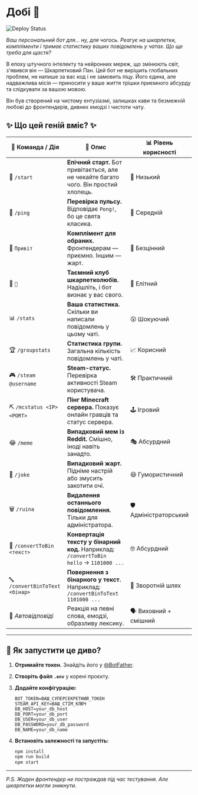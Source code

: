 # Добі 🧦

![Deploy Status](https://github.com/Glubin-yep/telegram_bot_group/workflows/Deploy%20to%20Remote%20Server/badge.svg)

*Ваш персональний бот для... ну, для чогось. Реагує на шкарпетки, компліменти і тримає статистику ваших повідомлень у чатах. Що ще треба для щастя?*

В епоху штучного інтелекту та нейронних мереж, що змінюють світ, з'явився він — Шкарпетковий Пан. Цей бот не вирішить глобальних проблем, не напише за вас код і не замовить піцу. Його єдина, але надважлива місія — приносити у ваше життя трішки приємного абсурду та слідкувати за вашою мовою.

Він був створений на чистому ентузіазмі, залишках кави та безмежній любові до фронтендерів, дивних емодзі і чистоти чату.

## ✨ Що цей геній вміє? ✨

| 💬 Команда / Дія                | 📜 Опис                                                                                                 | 📊 Рівень корисності |
|---------------------------------|---------------------------------------------------------------------------------------------------------|----------------------|
| 🚀 `/start`                     | **Епічний старт.** Бот привітається, але не чекайте багато чого. Він простий хлопець.                  | 🔹 Низький           |
| 🏓 `/ping`                      | **Перевірка пульсу.** Відповідає `Pong!`, бо це свята класика.                                         | 🔸 Середній          |
| 👋 `Привіт`                     | **Комплімент для обраних.** Фронтендерам — приємно. Іншим — жарт.                                     | 💎 Безцінний         |
| 🧦 `🧦`                         | **Таємний клуб шкарпетколюбів.** Надішліть, і бот визнає у вас свого.                                  | 👑 Елітний           |
| 📊 `/stats`                     | **Ваша статистика.** Скільки ви написали повідомлень у цьому чаті.                                    | 😲 Шокуючий          |
| 🏆 `/groupstats`                | **Статистика групи.** Загальна кількість повідомлень у чаті.                                          | 📈 Корисний          |
| 🎮 `/steam @username`           | **Steam-статус.** Перевірка активності Steam користувача.                                             | 🛠 Практичний        |
| ⛏ `/mcstatus <IP> <PORT>`             | **Пінг Minecraft сервера.** Показує онлайн гравців та статус сервера.                                 | 🕹 Ігровий           |
| 😂 `/meme`                      | **Випадковий мем із Reddit.** Смішно, іноді навіть занадто.                                           | 🎭 Абсурдний         |
| 🤡 `/joke`                      | **Випадковий жарт.** Підніме настрій або змусить закотити очі.                                        | 😆 Гумористичний     |
| 🗑 `/ruina`                     | **Видалення останнього повідомлення.** Тільки для адміністратора.                                     | 🛡 Адміністраторський |
| 🔢 `/convertToBin <текст>`      | **Конвертація тексту у бінарний код.** Наприклад: `/convertToBin hello` → `1101000 ...`               | 🤓 Абсурдний         |
| 🔤 `/convertBinToText <бінар>`  | **Повернення з бінарного у текст.** Наприклад: `/convertBinToText 1101000 ...`                         | 🔄 Зворотній шлях    |
| 🤖 *Автовідповіді*              | Реакція на певні слова, емодзі, образливу лексику.                                                    | 🗣 Виховний + смішний |


---

## 🚀 Як запустити це диво?

1.  **Отримайте токен.** Знайдіть його у [@BotFather](https://t.me/BotFather).  
2.  **Створіть файл `.env`** у корені проєкту.  
3.  **Додайте конфігурацію:**

    ```env
    BOT_TOKEN=ВАШ_СУПЕРСЕКРЕТНИЙ_ТОКЕН
    STEAM_API_KEY=ВАШ_СТІМ_КЛЮЧ
    DB_HOST=your_db_host
    DB_PORT=your_db_port
    DB_USER=your_db_user
    DB_PASSWORD=your_db_password
    DB_NAME=your_db_name
    ```

4.  **Встановіть залежності та запустіть:**

    ```bash
    npm install
    npm run build
    npm start
    ```

---

*P.S. Жоден фронтендер не постраждав під час тестування. Але шкарпетки могли зникнути.*

